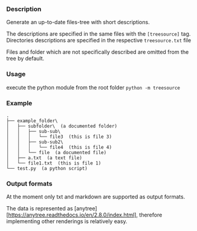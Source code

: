 ### Description
Generate an up-to-date files-tree with short descriptions.

The descriptions are specified in the same files with the `[treesource]` tag.
Directories descriptions are specified in the respective `treesource.txt` file

Files and folder which are not specifically described are omitted from the tree by default.

### Usage
execute the python module from the root folder `python -m treesource`

### Example
```
.
├── example_folder\
│   ├── subfolder\  (a documented folder)
│   │   ├── sub-sub\
│   │   │   └── file3  (this is file 3)
│   │   ├── sub-sub2\
│   │   │   └── file4  (this is file 4)
│   │   └── file  (a documented file)
│   ├── a.txt  (a text file)
│   └── file1.txt  (this is file 1)
└── test.py  (a python script)
```

### Output formats
At the moment only txt and markdown are supported as output formats.

The data is represented as [anytree][https://anytree.readthedocs.io/en/2.8.0/index.html], therefore implementing other renderings is relatively easy.
